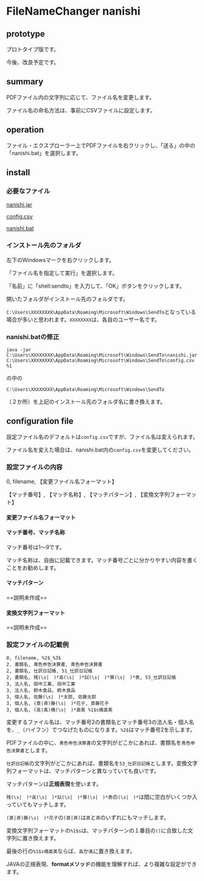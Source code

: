 # FileNameChanger nanishi

## prototype

プロトタイプ版です。

今後、改良予定です。

## summary

PDFファイル内の文字列に応じて、ファイル名を変更します。

ファイル名の命名方法は、事前にCSVファイルに設定します。

## operation

ファイル・エクスプローラー上でPDFファイルを右クリックし、「送る」の中の「nanishi.bat」を選択します。

## install

### 必要なファイル

[nanishi.jar](https://github.com/sue-tax/nanishi/tree/master/nanishi/nashisi.jar)

[config.csv](https://github.com/sue-tax/nanishi/tree/master/nanishi/config.csv)

[nanishi.bat](https://github.com/sue-tax/nanishi/tree/master/nanishi/nanishi.bat)

### インストール先のフォルダ

左下のWindowsマークを右クリックします。

「ファイル名を指定して実行」を選択します。

「名前」に「shell:sendto」を入力して、「OK」ボタンをクリックします。

開いたフォルダがインストール先のフォルダです。

`C:\Users\XXXXXXXX\AppData\Roaming\Microsoft\Windows\SendTo`となっている場合が多いと思われます。`XXXXXXXX`は、各自のユーザー名です。

### nanishi.batの修正

```
java -jar  C:\Users\XXXXXXXX\AppData\Roaming\Microsoft\Windows\SendTo\nanishi.jar  C:\Users\XXXXXXXX\AppData\Roaming\Microsoft\Windows\SendTo\config.csv %1
```

の中の

`C:\Users\XXXXXXXX\AppData\Roaming\Microsoft\Windows\SendTo`

（２か所）を上記のインストール先のフォルダ名に書き換えます。

## configuration file

設定ファイル名のデフォルトは`config.csv`ですが、ファイル名は変えられます。

ファイル名を変えた場合は、nanishi.bat内の`config.csv`を変更してください。

### 設定ファイルの内容

0, filename, 【変更ファイル名フォーマット】

【マッチ番号】, 【マッチ名称】, 【マッチパターン】, 【変換文字列フォーマット】

#### 変更ファイル名フォーマット

#### マッチ番号、マッチ名称

マッチ番号は1～9です。

マッチ名称は、自由に記載できます。マッチ番号ごとに分かりやすい内容を書くことをお勧めします。

#### マッチパターン

==説明未作成==

#### 変換文字列フォーマット

==説明未作成==

### 設定ファイルの記載例

```
0, filename, %2$_%3$
2. 書類名, 青色申告決算書, 青色申告決算書
2, 書類名, 仕訳日記帳, 51_仕訳日記帳
2, 書類名, 残(\s|　)*高(\s|　)*試(\s|　)*算(\s|　)*表, 53_仕訳日記帳
3, 法人名, 田中工業, 田中工業
3, 法人名, 鈴木食品, 鈴木食品
3, 個人名, 佐藤(\s|　)*太郎, 佐藤太郎
3, 個人名, (斎|斉)藤(\s|　)*花子, 斎藤花子
3, 個人名, (高|髙)橋(\s|　)*直美	%1$s橋直美
```

変更するファイル名は、マッチ番号2の書類名とマッチ番号3の法人名・個人名を、`_`（ハイフン）でつなげたものになります。`%2$`はマッチ番号2を示します。

PDFファイルの中に、`青色申告決算書`の文字列がどこかにあれば、書類名を`青色申告決算書`とします。

`仕訳日記帳`の文字列がどこかにあれば、書類名を`53_仕訳日記帳`とします。変換文字列フォーマットは、マッチパターンと異なっていても良いです。

マッチパターンは**正規表現**を使います。

`残(\s|　)*高(\s|　)*試(\s|　)*算(\s|　)*表`の`(\s|　)*`は間に空白がいくつか入っていてもマッチします。

`(斎|斉)藤(\s|　)*花子`の`(斎|斉)`は`斎`と`斉`のいずれにもマッチします。

変換文字列フォーマットの`%1$s`は、マッチパターンの１番目の`()`に合致した文字列に置き換えます。

最後の行の`%1$s橋直美`ならば、`高`か`髙`に置き換えます。

JAVAの正規表現、**formatメソッド**の機能を理解すれば、より複雑な設定ができます。

